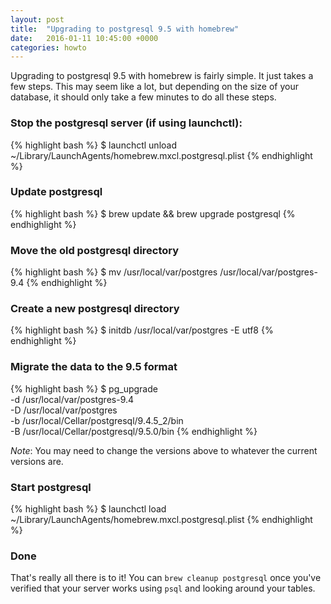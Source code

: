 ```yaml
---
layout: post
title:  "Upgrading to postgresql 9.5 with homebrew"
date:   2016-01-11 10:45:00 +0000
categories: howto
---
```

Upgrading to postgresql 9.5 with homebrew is fairly simple. It just takes a few steps. This may seem like a lot, but depending on the size of your database, it should only take a few minutes to do all these steps.

### Stop the postgresql server (if using launchctl):
{% highlight bash %}
$ launchctl unload ~/Library/LaunchAgents/homebrew.mxcl.postgresql.plist
{% endhighlight %}

### Update postgresql
{% highlight bash %}
$ brew update && brew upgrade postgresql
{% endhighlight %}

### Move the old postgresql directory
{% highlight bash %}
$ mv /usr/local/var/postgres /usr/local/var/postgres-9.4
{% endhighlight %}

### Create a new postgresql directory
{% highlight bash %}
$ initdb /usr/local/var/postgres -E utf8
{% endhighlight %}

### Migrate the data to the 9.5 format
{% highlight bash %}
$ pg_upgrade \
	-d /usr/local/var/postgres-9.4 \
	-D /usr/local/var/postgres \
	-b /usr/local/Cellar/postgresql/9.4.5_2/bin \
	-B /usr/local/Cellar/postgresql/9.5.0/bin
{% endhighlight %}

*Note*: You may need to change the versions above to whatever the current versions are.

### Start postgresql
{% highlight bash %}
$ launchctl load ~/Library/LaunchAgents/homebrew.mxcl.postgresql.plist
{% endhighlight %}

### Done

That's really all there is to it! You can `brew cleanup postgresql` once you've verified that your server works using `psql` and looking around your tables.